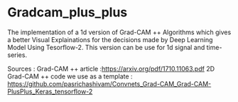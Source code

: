 # Gradcam_plus_plus
The implementation of a 1d version of Grad-CAM ++ Algorithms which gives a better  Visual Explainations for the decisions made by Deep Learning Model Using Tesorflow-2.
This version can be use for 1d signal and time-series.

Sources :
Grad-CAM ++ article :https://arxiv.org/pdf/1710.11063.pdf
2D Grad-CAM ++ code we use as a template : https://github.com/pasrichashivam/Convnets_Grad-CAM_Grad-CAM-PlusPlus_Keras_tensorflow-2
